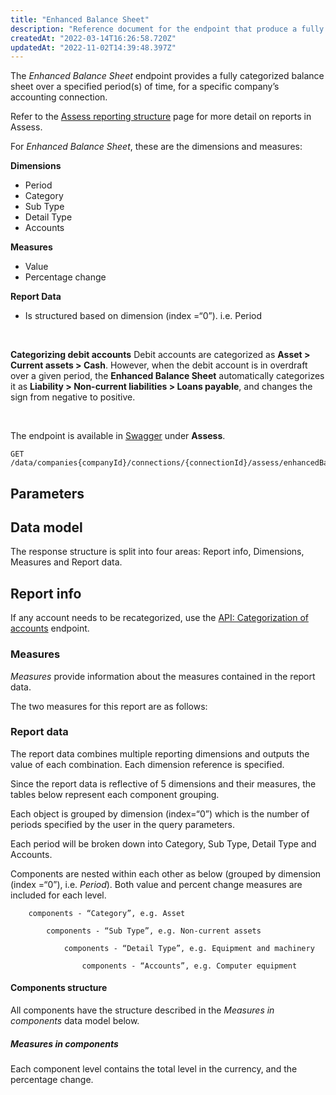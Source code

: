```yaml
---
title: "Enhanced Balance Sheet"
description: "Reference document for the endpoint that produce a fully categorized balance sheet statement"
createdAt: "2022-03-14T16:26:58.720Z"
updatedAt: "2022-11-02T14:39:48.397Z"
---
```


The _Enhanced Balance Sheet_ endpoint provides a fully categorized balance sheet over a specified period(s) of time, for a specific company’s accounting connection.

Refer to the [Assess reporting structure](/assess-reporting-structure) page for more detail on reports in Assess.

For _Enhanced Balance Sheet_, these are the dimensions and measures:

**Dimensions**

- Period
- Category
- Sub Type
- Detail Type
- Accounts

**Measures**

- Value
- Percentage change

**Report Data**

- Is structured based on dimension (index =“0”). i.e. Period

<br />

**Categorizing debit accounts**
Debit accounts are categorized as **Asset > Current assets > Cash**. However, when the debit account is in overdraft over a given period, the **Enhanced Balance Sheet** automatically categorizes it as **Liability > Non-current liabilities > Loans payable**, and changes the sign from negative to positive.

<br />

The endpoint is available in <a className="external" href="https://api.codat.io/swagger/index.html#/Assess/get_data_companies__companyId__connections__connectionId__assess_enhancedBalanceSheet" target="_blank">Swagger</a> under **Assess**.

```http
GET /data/companies{companyId}/connections/{connectionId}/assess/enhancedBalanceSheet
```

## Parameters

## Data model

The response structure is split into four areas: Report info, Dimensions, Measures and Report data.

## Report info

If any account needs to be recategorized, use the [API: Categorization of accounts](/assess-api-categorization-of-accounts) endpoint.

### Measures

_Measures_ provide information about the measures contained in the report data.

The two measures for this report are as follows:

### Report data

The report data combines multiple reporting dimensions and outputs the value of each combination. Each dimension reference is specified.

Since the report data is reflective of 5 dimensions and their measures, the tables below represent each component grouping.

Each object is grouped by dimension (index=“0”) which is the number of periods specified by the user in the query parameters.

Each period will be broken down into Category, Sub Type, Detail Type and Accounts.

Components are nested within each other as below (grouped by dimension (index =“0”), i.e. _Period_). Both value and percent change measures are included for each level.

```
	components - “Category”, e.g. Asset

		components - “Sub Type”, e.g. Non-current assets

			components - “Detail Type”, e.g. Equipment and machinery

				components - “Accounts”, e.g. Computer equipment
```

#### Components structure

All components have the structure described in the _Measures in components_ data model below.

##### Measures in components

Each component level contains the total level in the currency, and the percentage change.
